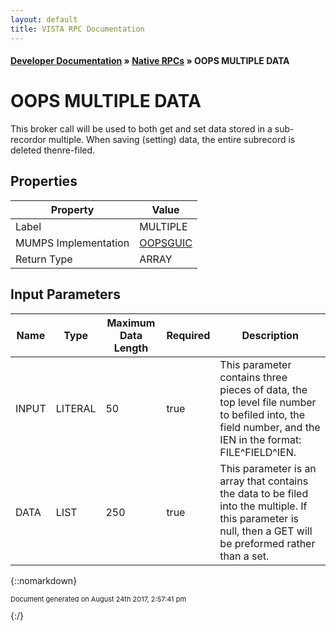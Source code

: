 ```yaml
---
layout: default
title: VISTA RPC Documentation
---
```


#### [Developer Documentation](../index) &#187; [Native RPCs](TableOfContents) &#187; OOPS MULTIPLE DATA<br/>
# OOPS MULTIPLE DATA

This broker call will be used to both get and set data stored in a sub-recordor multiple.  When saving (setting) data, the entire subrecord is deleted thenre-filed.

## Properties

Property | Value
--- | ---
Label | MULTIPLE
MUMPS Implementation | [OOPSGUIC](http://code.osehra.org/dox/Routine_OOPSGUIC_source.html)
Return Type | ARRAY


## Input Parameters

Name | Type | Maximum Data Length | Required | Description
--- | --- | --- | --- | ---
INPUT | LITERAL | 50 | true | This parameter contains three pieces of data, the top level file number to befiled into, the field number, and the IEN in the format:  FILE^FIELD^IEN.
DATA | LIST | 250 | true | This parameter is an array that contains the data to be filed into the multiple.  If this parameter is null, then a GET will be preformed rather than a set.



{::nomarkdown} <br/><p style="font-size: 11px">Document generated on August 24th 2017, 2:57:41 pm</p>{:/}